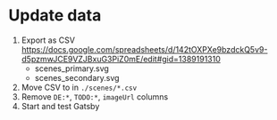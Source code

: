 # Update data

1. Export as CSV https://docs.google.com/spreadsheets/d/142tOXPXe9bzdckQ5v9-d5pzmwJCE9VZJBxuG3PiZ0mE/edit#gid=1389191310
   - scenes_primary.svg
   - scenes_secondary.svg
1. Move CSV to in `./scenes/*.csv`
1. Remove `DE:*`, `TODO:*`, `imageUrl` columns
1. Start and test Gatsby
